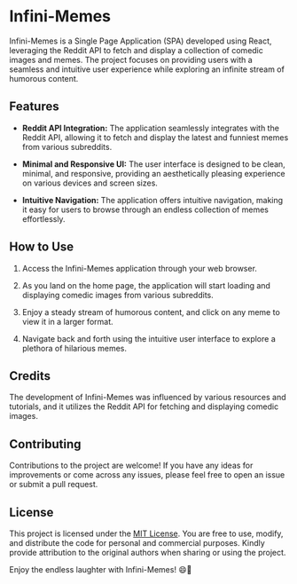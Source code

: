 # Infini-Memes

Infini-Memes is a Single Page Application (SPA) developed using React, leveraging the Reddit API to fetch and display a collection of comedic images and memes. The project focuses on providing users with a seamless and intuitive user experience while exploring an infinite stream of humorous content.

## Features

- **Reddit API Integration:** The application seamlessly integrates with the Reddit API, allowing it to fetch and display the latest and funniest memes from various subreddits.

- **Minimal and Responsive UI:** The user interface is designed to be clean, minimal, and responsive, providing an aesthetically pleasing experience on various devices and screen sizes.

- **Intuitive Navigation:** The application offers intuitive navigation, making it easy for users to browse through an endless collection of memes effortlessly.

## How to Use

1. Access the Infini-Memes application through your web browser.

2. As you land on the home page, the application will start loading and displaying comedic images from various subreddits.

3. Enjoy a steady stream of humorous content, and click on any meme to view it in a larger format.

4. Navigate back and forth using the intuitive user interface to explore a plethora of hilarious memes.


## Credits

The development of Infini-Memes was influenced by various resources and tutorials, and it utilizes the Reddit API for fetching and displaying comedic images.

## Contributing

Contributions to the project are welcome! If you have any ideas for improvements or come across any issues, please feel free to open an issue or submit a pull request.

## License

This project is licensed under the [MIT License](LICENSE). You are free to use, modify, and distribute the code for personal and commercial purposes. Kindly provide attribution to the original authors when sharing or using the project.

Enjoy the endless laughter with Infini-Memes! 😄🎉
